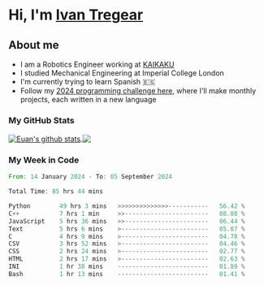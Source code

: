# Hi, I'm [Ivan Tregear](https://www.linkedin.com/in/ivantregear/)

## About me

* I am a Robotics Engineer working at [KAIKAKU](https://github.com/KAIKAKU-AI)
* I studied Mechanical Engineering at Imperial College London
* I'm currently trying to learn Spanish :es:
* Follow my [2024 programming challenge here](https://github.com/ITregear?tab=repositories), where I'll make monthly projects, each written in a new language


### My GitHub Stats

<a href="#my-github-stats">
  <img align="center" src="https://github-readme-stats.vercel.app/api?username=itregear&count_private=true&show_icons=true&include_all_commits=true&theme=material-palenight" alt="Euan's github stats" />
</a>

<a href="#my-github-stats">
  <img align="center" src="https://github-readme-stats.vercel.app/api/top-langs/?username=itregear&layout=compact&theme=material-palenight" />
</a>

### My Week in Code
<!--START_SECTION:waka-->

```rust
From: 14 January 2024 - To: 05 September 2024

Total Time: 85 hrs 44 mins

Python        49 hrs 3 mins   >>>>>>>>>>>>>>-----------   56.42 %
C++           7 hrs 1 min     >>-----------------------   08.08 %
JavaScript    5 hrs 36 mins   >>-----------------------   06.44 %
Text          5 hrs 6 mins    >------------------------   05.87 %
C             4 hrs 9 mins    >------------------------   04.78 %
CSV           3 hrs 52 mins   >------------------------   04.46 %
CSS           2 hrs 24 mins   >------------------------   02.77 %
HTML          2 hrs 17 mins   >------------------------   02.63 %
INI           1 hr 38 mins    -------------------------   01.89 %
Bash          1 hr 13 mins    -------------------------   01.41 %
```

<!--END_SECTION:waka-->
